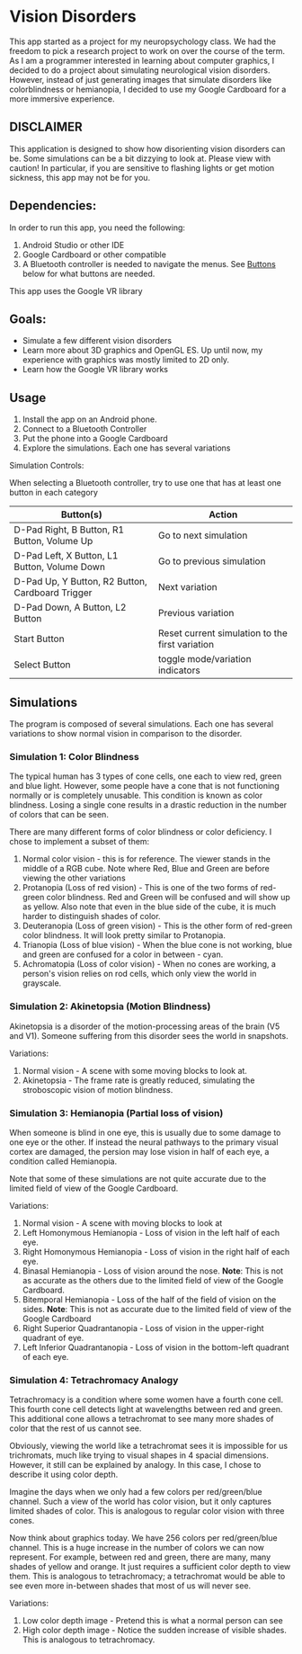# Vision Disorders

This app started as a project for my neuropsychology class. We had the freedom
to pick a research project to work on over the course of the term. As I am a
programmer interested in learning about computer graphics, I decided to do a
project about simulating neurological vision disorders. However, instead of
just generating images that simulate disorders like colorblindness or
hemianopia, I decided to use my Google Cardboard for a more immersive
experience.

## **DISCLAIMER**

This application is designed to show how disorienting vision disorders can be.
Some simulations can be a bit dizzying to look at. Please view with caution!
In particular, if you are sensitive to flashing lights or get motion sickness,
this app may not be for you.

## Dependencies:

In order to run this app, you need the following:

1. Android Studio or other IDE
2. Google Cardboard or other compatible
3. A Bluetooth controller is needed to navigate the menus. See
   [Buttons](#buttons) below for what buttons are needed.

This app uses the Google VR library

## Goals:

* Simulate a few different vision disorders
* Learn more about 3D graphics and OpenGL ES. Up until now, my experience with
  graphics was mostly limited to 2D only.
* Learn how the Google VR library works

## Usage

1. Install the app on an Android phone.
2. Connect to a Bluetooth Controller
3. Put the phone into a Google Cardboard
4. Explore the simulations. Each one has several variations

Simulation Controls:

When selecting a Bluetooth controller, try to use one that has at least one
button in each category

| Button(s) | Action |
|-----------|--------|
| D-Pad Right, B Button, R1 Button, Volume Up  | Go to next simulation |
| D-Pad Left, X Button, L1 Button, Volume Down | Go to previous simulation |
| D-Pad Up, Y Button, R2 Button, Cardboard Trigger | Next variation |
| D-Pad Down, A Button, L2 Button              | Previous variation |
| Start Button | Reset current simulation to the first variation |
| Select Button | toggle mode/variation indicators |

## Simulations

The program is composed of several simulations. Each one has several variations
to show normal vision in comparison to the disorder.

### Simulation 1: Color Blindness

The typical human has 3 types of cone cells, one each to view red, green and
blue light. However, some people have a cone that is not functioning normally
or is completely unusable. This condition is known as color blindness. Losing
a single cone results in a drastic reduction in the number of colors that can
be seen.

There are many different forms of color blindness or color deficiency. I chose
to implement a subset of them:

1. Normal color vision - this is for reference. The viewer stands in the middle
   of a RGB cube. Note where Red, Blue and Green are before viewing the other
   variations
2. Protanopia (Loss of red vision) - This is one of the two forms of red-green
   color blindness. Red and Green will be confused and will show up as yellow.
   Also note that even in the blue side of the cube, it is much harder to
   distinguish shades of color.
3. Deuteranopia (Loss of green vision) - This is the other form of red-green
   color blindness. It will look pretty similar to Protanopia.
4. Trianopia (Loss of blue vision) - When the blue cone is not working,
   blue and green are confused for a color in between - cyan.
5. Achromatopia (Loss of color vision) - When no cones are working, a person's
   vision relies on rod cells, which only view the world in grayscale.

### Simulation 2: Akinetopsia (Motion Blindness)

Akinetopsia is a disorder of the motion-processing areas of the brain
(V5 and V1). Someone suffering from this disorder sees the world in snapshots.

Variations:

1. Normal vision - A scene with some moving blocks to look at.
2. Akinetopsia - The frame rate is greatly reduced, simulating the stroboscopic
   vision of motion blindness.

### Simulation 3: Hemianopia (Partial loss of vision)

When someone is blind in one eye, this is usually due to some damage to one
eye or the other. If instead the neural pathways to the primary visual cortex
are damaged, the persion may lose vision in half of each eye, a condition
called Hemianopia.

Note that some of these simulations are not quite accurate due to the limited
field of view of the Google Cardboard.

Variations:

1. Normal vision - A scene with moving blocks to look at
2. Left Homonymous Hemianopia - Loss of vision in the left half of each eye.
3. Right Homonymous Hemianopia - Loss of vision in the right half of each eye.
4. Binasal Hemianopia - Loss of vision around the nose. **Note**: This is not
   as accurate as the others due to the limited field of view of the Google
   Cardboard.
5. Bitemporal Hemianopia - Loss of the half of the field of vision on the
   sides. **Note**: This is not as accurate due to the limited field of view
   of the Google Cardboard
6. Right Superior Quadrantanopia - Loss of vision in the upper-right quadrant
   of eye.
7. Left Inferior Quadrantanopia - Loss of vision in the bottom-left quadrant of
   each eye.

### Simulation 4: Tetrachromacy Analogy

Tetrachromacy is a condition where some women have a fourth cone cell. This
fourth cone cell detects light at wavelengths between red and green. This
additional cone allows a tetrachromat to see many more shades of color that
the rest of us cannot see.

Obviously, viewing the world like a tetrachromat sees it is impossible for
us trichromats, much like trying to visual shapes in 4 spacial dimensions.
However, it still can be explained by analogy. In this case, I chose to
describe it using color depth.

Imagine the days when we only had a few colors per red/green/blue channel.
Such a view of the world has color vision, but it only captures limited shades
of color. This is analogous to regular color vision with three cones.

Now think about graphics today. We have 256 colors per red/green/blue channel.
This is a huge increase in the number of colors we can now represent.
For example, between red and green, there are many, many shades of yellow and
orange. It just requires a sufficient color depth to view them. This is
analogous to tetrachromacy; a tetrachromat would be able to see even more
in-between shades that most of us will never see.

Variations:

1. Low color depth image - Pretend this is what a normal person can see
2. High color depth image - Notice the sudden increase of visible shades. This
   is analogous to tetrachromacy.